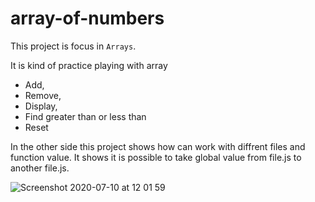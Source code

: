 # array-of-numbers

This project is focus in `Arrays`. 

It is kind of practice playing with array

* Add, 
* Remove, 
* Display, 
* Find greater than or less than
* Reset
 
 In the other side this project shows how can work with diffrent files and function value. It shows it is possible to take global value from file.js to another file.js. 
 
 ![Screenshot 2020-07-10 at 12 01 59](https://user-images.githubusercontent.com/59234162/87142728-40c0f000-c2a5-11ea-9a83-41f67e2405ca.png)
